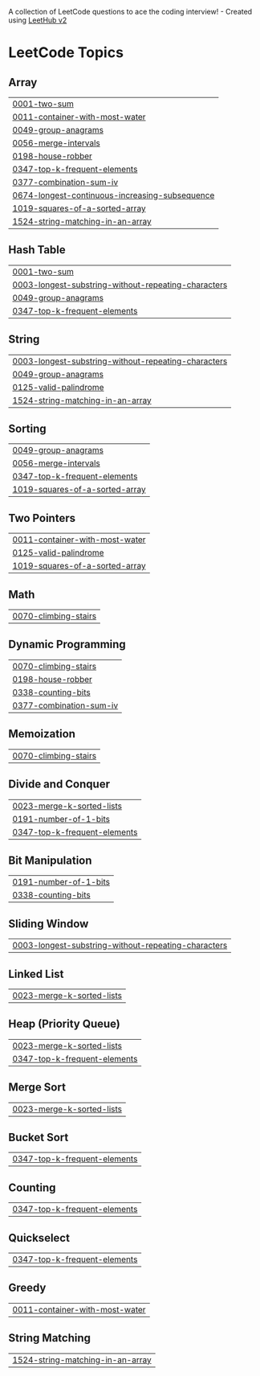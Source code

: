 A collection of LeetCode questions to ace the coding interview! - Created using [LeetHub v2](https://github.com/arunbhardwaj/LeetHub-2.0)
<!---LeetCode Topics Start-->
# LeetCode Topics
## Array
|  |
| ------- |
| [0001-two-sum](https://github.com/nealprabhu/leetcode/tree/master/0001-two-sum) |
| [0011-container-with-most-water](https://github.com/nealprabhu/leetcode/tree/master/0011-container-with-most-water) |
| [0049-group-anagrams](https://github.com/nealprabhu/leetcode/tree/master/0049-group-anagrams) |
| [0056-merge-intervals](https://github.com/nealprabhu/leetcode/tree/master/0056-merge-intervals) |
| [0198-house-robber](https://github.com/nealprabhu/leetcode/tree/master/0198-house-robber) |
| [0347-top-k-frequent-elements](https://github.com/nealprabhu/leetcode/tree/master/0347-top-k-frequent-elements) |
| [0377-combination-sum-iv](https://github.com/nealprabhu/leetcode/tree/master/0377-combination-sum-iv) |
| [0674-longest-continuous-increasing-subsequence](https://github.com/nealprabhu/leetcode/tree/master/0674-longest-continuous-increasing-subsequence) |
| [1019-squares-of-a-sorted-array](https://github.com/nealprabhu/leetcode/tree/master/1019-squares-of-a-sorted-array) |
| [1524-string-matching-in-an-array](https://github.com/nealprabhu/leetcode/tree/master/1524-string-matching-in-an-array) |
## Hash Table
|  |
| ------- |
| [0001-two-sum](https://github.com/nealprabhu/leetcode/tree/master/0001-two-sum) |
| [0003-longest-substring-without-repeating-characters](https://github.com/nealprabhu/leetcode/tree/master/0003-longest-substring-without-repeating-characters) |
| [0049-group-anagrams](https://github.com/nealprabhu/leetcode/tree/master/0049-group-anagrams) |
| [0347-top-k-frequent-elements](https://github.com/nealprabhu/leetcode/tree/master/0347-top-k-frequent-elements) |
## String
|  |
| ------- |
| [0003-longest-substring-without-repeating-characters](https://github.com/nealprabhu/leetcode/tree/master/0003-longest-substring-without-repeating-characters) |
| [0049-group-anagrams](https://github.com/nealprabhu/leetcode/tree/master/0049-group-anagrams) |
| [0125-valid-palindrome](https://github.com/nealprabhu/leetcode/tree/master/0125-valid-palindrome) |
| [1524-string-matching-in-an-array](https://github.com/nealprabhu/leetcode/tree/master/1524-string-matching-in-an-array) |
## Sorting
|  |
| ------- |
| [0049-group-anagrams](https://github.com/nealprabhu/leetcode/tree/master/0049-group-anagrams) |
| [0056-merge-intervals](https://github.com/nealprabhu/leetcode/tree/master/0056-merge-intervals) |
| [0347-top-k-frequent-elements](https://github.com/nealprabhu/leetcode/tree/master/0347-top-k-frequent-elements) |
| [1019-squares-of-a-sorted-array](https://github.com/nealprabhu/leetcode/tree/master/1019-squares-of-a-sorted-array) |
## Two Pointers
|  |
| ------- |
| [0011-container-with-most-water](https://github.com/nealprabhu/leetcode/tree/master/0011-container-with-most-water) |
| [0125-valid-palindrome](https://github.com/nealprabhu/leetcode/tree/master/0125-valid-palindrome) |
| [1019-squares-of-a-sorted-array](https://github.com/nealprabhu/leetcode/tree/master/1019-squares-of-a-sorted-array) |
## Math
|  |
| ------- |
| [0070-climbing-stairs](https://github.com/nealprabhu/leetcode/tree/master/0070-climbing-stairs) |
## Dynamic Programming
|  |
| ------- |
| [0070-climbing-stairs](https://github.com/nealprabhu/leetcode/tree/master/0070-climbing-stairs) |
| [0198-house-robber](https://github.com/nealprabhu/leetcode/tree/master/0198-house-robber) |
| [0338-counting-bits](https://github.com/nealprabhu/leetcode/tree/master/0338-counting-bits) |
| [0377-combination-sum-iv](https://github.com/nealprabhu/leetcode/tree/master/0377-combination-sum-iv) |
## Memoization
|  |
| ------- |
| [0070-climbing-stairs](https://github.com/nealprabhu/leetcode/tree/master/0070-climbing-stairs) |
## Divide and Conquer
|  |
| ------- |
| [0023-merge-k-sorted-lists](https://github.com/nealprabhu/leetcode/tree/master/0023-merge-k-sorted-lists) |
| [0191-number-of-1-bits](https://github.com/nealprabhu/leetcode/tree/master/0191-number-of-1-bits) |
| [0347-top-k-frequent-elements](https://github.com/nealprabhu/leetcode/tree/master/0347-top-k-frequent-elements) |
## Bit Manipulation
|  |
| ------- |
| [0191-number-of-1-bits](https://github.com/nealprabhu/leetcode/tree/master/0191-number-of-1-bits) |
| [0338-counting-bits](https://github.com/nealprabhu/leetcode/tree/master/0338-counting-bits) |
## Sliding Window
|  |
| ------- |
| [0003-longest-substring-without-repeating-characters](https://github.com/nealprabhu/leetcode/tree/master/0003-longest-substring-without-repeating-characters) |
## Linked List
|  |
| ------- |
| [0023-merge-k-sorted-lists](https://github.com/nealprabhu/leetcode/tree/master/0023-merge-k-sorted-lists) |
## Heap (Priority Queue)
|  |
| ------- |
| [0023-merge-k-sorted-lists](https://github.com/nealprabhu/leetcode/tree/master/0023-merge-k-sorted-lists) |
| [0347-top-k-frequent-elements](https://github.com/nealprabhu/leetcode/tree/master/0347-top-k-frequent-elements) |
## Merge Sort
|  |
| ------- |
| [0023-merge-k-sorted-lists](https://github.com/nealprabhu/leetcode/tree/master/0023-merge-k-sorted-lists) |
## Bucket Sort
|  |
| ------- |
| [0347-top-k-frequent-elements](https://github.com/nealprabhu/leetcode/tree/master/0347-top-k-frequent-elements) |
## Counting
|  |
| ------- |
| [0347-top-k-frequent-elements](https://github.com/nealprabhu/leetcode/tree/master/0347-top-k-frequent-elements) |
## Quickselect
|  |
| ------- |
| [0347-top-k-frequent-elements](https://github.com/nealprabhu/leetcode/tree/master/0347-top-k-frequent-elements) |
## Greedy
|  |
| ------- |
| [0011-container-with-most-water](https://github.com/nealprabhu/leetcode/tree/master/0011-container-with-most-water) |
## String Matching
|  |
| ------- |
| [1524-string-matching-in-an-array](https://github.com/nealprabhu/leetcode/tree/master/1524-string-matching-in-an-array) |
<!---LeetCode Topics End-->